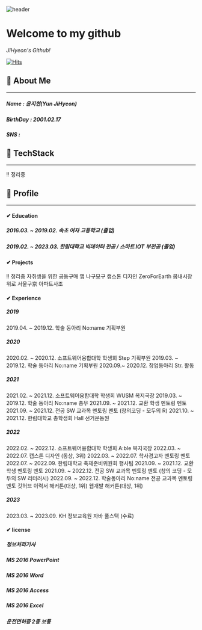 ![header](https://capsule-render.vercel.app/api?type=wave&color=auto&height=300&section=header&text=Hello%20World!&fontSize=80)
# Welcome to my github
*JiHyeon's Github!*

[![Hits](https://hits.seeyoufarm.com/api/count/incr/badge.svg?url=https%3A%2F%2Fgithub.com%2FnoeyhijnuY&count_bg=%23CBCBCB&title_bg=%23E0AAE1&icon=googlefit.svg&icon_color=%23E7E7E7&title=hits&edge_flat=false)](https://hits.seeyoufarm.com)

## 📍 About Me
-----
##### Name : 윤지현(Yun JiHyeon)
##### BirthDay : 2001.02.17
##### SNS : 

## 📍 TechStack
---
!! 정리중

## 📍 Profile
---
#### ✔ Education
##### 2016.03. ~ 2019.02. 속초 여자 고등학교 (졸업)
##### 2019.02. ~ 2023.03. 한림대학교 빅데이터 전공 / 스마트 IOT 부전공 (졸업)

#### ✔ Projects
!! 정리중
자취생을 위한 공동구매 앱 나구모구
캡스톤 디자인 ZeroForEarth
봄내시장
위로
서울구京
아파트사조

#### ✔ Experience
##### 2019
2019.04. ~ 2019.12. 학술 동아리 No:name 기획부원
##### 2020
2020.02. ~ 2020.12. 소프트웨어융합대학 학생회 Step 기획부원
2019.03. ~ 2019.12. 학술 동아리 No:name 기획부원
2020.09.~ 2020.12. 창업동아리 Str. 활동

##### 2021
2021.02. ~ 2021.12. 소프트웨어융합대학 학생회 WUSM 복지국장
2019.03. ~ 2019.12. 학술 동아리 No:name 총무
2021.09. ~ 2021.12. 교환 학생 멘토링 멘토
2021.09. ~ 2021.12. 전공 SW 교과목 멘토링 멘토 (창의코딩 - 모두의 R)
2021.10. ~ 2021.12. 한림대학교 총학생회 Hall 선거운동원

##### 2022
2022.02. ~ 2022.12. 소프트웨어융합대학 학생회 A:ble 복지국장
2022.03. ~ 2022.07. 캡스톤 디자인 (동상, 3위)
2022.03. ~ 2022.07. 학사경고자 멘토링 멘토
2022.07. ~ 2022.09. 한림대학교 축제준비위원회 행사팀
2021.09. ~ 2021.12. 교환 학생 멘토링 멘토
2021.09. ~ 2022.12. 전공 SW 교과목 멘토링 멘토 (창의 코딩 - 모두의 SW 리터러시)
2022.09. ~ 2022.12. 학술동아리 No:name 전공 교과목 멘토링 멘토
깃허브 이력서 해커톤(대상, 1위)
웹개발 해커톤(대상, 1위)
##### 2023 
2023.03. ~ 2023.09. KH 정보교육원 자바 풀스택 (수료)

#### ✔ license
##### 정보처리기사
##### MS 2016 PowerPoint
##### MS 2016 Word
##### MS 2016 Access
##### MS 2016 Excel
##### 운전면허증 2종 보통
